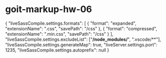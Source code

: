 # goit-markup-hw-06

{
  "liveSassCompile.settings.formats": [
    {
      "format": "expanded",
      "extensionName": ".css",
      "savePath": "/css"
    },
    {
      "format": "compressed",
      "extensionName": ".min.css",
      "savePath": "/css"
    }
  ],
  "liveSassCompile.settings.excludeList": ["**/node_modules/**", ".vscode/**"],
  "liveSassCompile.settings.generateMap": true,
  "liveServer.settings.port": 1235,
  "liveSassCompile.settings.autoprefix": null
}
